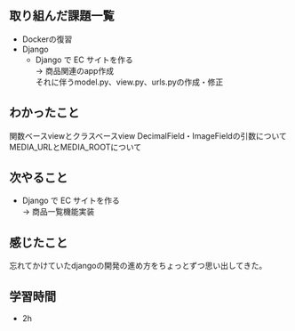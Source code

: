 ## 取り組んだ課題一覧
  - Dockerの復習
- Django
  - Django で EC サイトを作る<br>
→ 商品関連のapp作成<br>
     それに伴うmodel.py、view.py、urls.pyの作成・修正
## わかったこと
関数ベースviewとクラスベースview
DecimalField・ImageFieldの引数について
MEDIA_URLとMEDIA_ROOTについて
## 次やること
  - Django で EC サイトを作る<br>
→ 商品一覧機能実装
## 感じたこと
忘れてかけていたdjangoの開発の進め方をちょっとずつ思い出してきた。
## 学習時間
- 2h